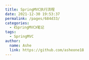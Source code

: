 ```yaml
---
title: SpringMVC执行流程
date: 2021-12-30 19:53:37
permalink: /pages/684d33/
categories:
  - 《SpringMVC》笔记
tags:
  - SpringMVC
author:
  name: Ashe
  link: https://github.com/asheone18
---
```

